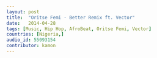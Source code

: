 ```yaml
---
layout: post
title:  "Oritse Femi - Better Remix ft. Vector"
date:   2014-04-28
tags: [Music, Hip Hop, AfroBeat, Oritse Femi, Vector]
countries: [Nigeria,]
audio_id: 55093154
contributor: kamon
---
```

